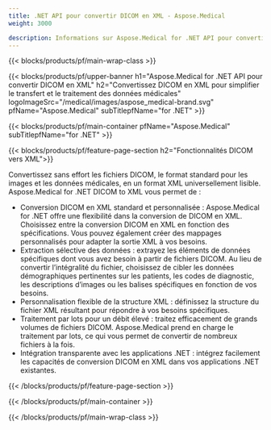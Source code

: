 ```yaml
---
title: .NET API pour convertir DICOM en XML - Aspose.Medical
weight: 3000

description: Informations sur Aspose.Medical for .NET API pour convertir DICOM en XML
---
```


{{< blocks/products/pf/main-wrap-class >}}

{{< blocks/products/pf/upper-banner h1="Aspose.Medical for .NET API pour convertir DICOM en XML" h2="Convertissez DICOM en XML pour simplifier le transfert et le traitement des données médicales" logoImageSrc="/medical/images/aspose_medical-brand.svg" pfName="Aspose.Medical" subTitlepfName="for .NET" >}}

{{< blocks/products/pf/main-container pfName="Aspose.Medical" subTitlepfName="for .NET" >}}

{{< blocks/products/pf/feature-page-section h2="Fonctionnalités DICOM vers XML">}}

<p>Convertissez sans effort les fichiers DICOM, le format standard pour les images et les données médicales, en un format XML universellement lisible. Aspose.Medical for .NET DICOM to XML vous permet de :</p>

<ul>
<li>Conversion DICOM en XML standard et personnalisée : Aspose.Medical for .NET offre une flexibilité dans la conversion de DICOM en XML. Choisissez entre la conversion DICOM en XML en fonction des spécifications. Vous pouvez également créer des mappages personnalisés pour adapter la sortie XML à vos besoins.</li>
<li>Extraction sélective des données : extrayez les éléments de données spécifiques dont vous avez besoin à partir de fichiers DICOM. Au lieu de convertir l’intégralité du fichier, choisissez de cibler les données démographiques pertinentes sur les patients, les codes de diagnostic, les descriptions d’images ou les balises spécifiques en fonction de vos besoins.</li>
<li>Personnalisation flexible de la structure XML : définissez la structure du fichier XML résultant pour répondre à vos besoins spécifiques.</li>
<li>Traitement par lots pour un débit élevé : traitez efficacement de grands volumes de fichiers DICOM. Aspose.Medical prend en charge le traitement par lots, ce qui vous permet de convertir de nombreux fichiers à la fois.</li>
<li>Intégration transparente avec les applications .NET : intégrez facilement les capacités de conversion DICOM en XML dans vos applications .NET existantes.</li>
</ul>

{{< /blocks/products/pf/feature-page-section >}}

{{< /blocks/products/pf/main-container >}}

{{< /blocks/products/pf/main-wrap-class >}}